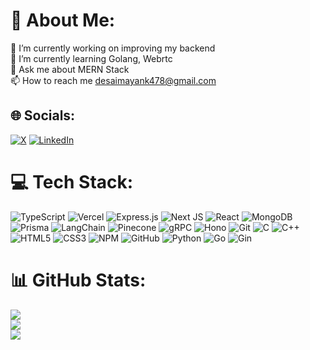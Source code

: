 # 💫 About Me:
🔭 I’m currently working on improving my backend<br>🌱 I’m currently learning Golang, Webrtc<br>💬 Ask me about MERN Stack<br>📫 How to reach me desaimayank478@gmail.com


## 🌐 Socials:

[![X](https://img.shields.io/badge/-%23000000.svg?logo=X&logoColor=white)](https://x.com/Mayankd89660505) [![LinkedIn](https://img.shields.io/badge/LinkedIn-%230077B5.svg?logo=linkedin&logoColor=white)](https://www.linkedin.com/in/mayankdesai478/)


# 💻 Tech Stack:
![TypeScript](https://img.shields.io/badge/typescript-%23007ACC.svg?style=for-the-badge&logo=typescript&logoColor=white)
![Vercel](https://img.shields.io/badge/vercel-%23000000.svg?style=for-the-badge&logo=vercel&logoColor=white)
![Express.js](https://img.shields.io/badge/express.js-%23404d59.svg?style=for-the-badge&logo=express&logoColor=%2361DAFB)
![Next JS](https://img.shields.io/badge/Next.js-black?style=for-the-badge&logo=next.js&logoColor=white)
![React](https://img.shields.io/badge/react-%2320232a.svg?style=for-the-badge&logo=react&logoColor=%2361DAFB)
![MongoDB](https://img.shields.io/badge/MongoDB-%234ea94b.svg?style=for-the-badge&logo=mongodb&logoColor=white)
![Prisma](https://img.shields.io/badge/Prisma-3982CE?style=for-the-badge&logo=Prisma&logoColor=white)
![LangChain](https://img.shields.io/badge/LangChain-121212?style=for-the-badge&logo=chainlink&logoColor=white)
![Pinecone](https://img.shields.io/badge/Pinecone-0072CE?style=for-the-badge&logo=pinecone&logoColor=white)
![gRPC](https://img.shields.io/badge/gRPC-4285F4?style=for-the-badge&logo=google&logoColor=white)
![Hono](https://img.shields.io/badge/Hono-E44C30?style=for-the-badge&logo=cloudflare&logoColor=white)
![Git](https://img.shields.io/badge/git-%23F05033.svg?style=for-the-badge&logo=git&logoColor=white)
![C](https://img.shields.io/badge/c-%2300599C.svg?style=for-the-badge&logo=c&logoColor=white)
![C++](https://img.shields.io/badge/c++-%2300599C.svg?style=for-the-badge&logo=c%2B%2B&logoColor=white)
![HTML5](https://img.shields.io/badge/html5-%23E34F26.svg?style=for-the-badge&logo=html5&logoColor=white)
![CSS3](https://img.shields.io/badge/css3-%231572B6.svg?style=for-the-badge&logo=css3&logoColor=white)
![NPM](https://img.shields.io/badge/NPM-%23CB3837.svg?style=for-the-badge&logo=npm&logoColor=white)
![GitHub](https://img.shields.io/badge/github-%23121011.svg?style=for-the-badge&logo=github&logoColor=white)
![Python](https://img.shields.io/badge/python-%233776AB.svg?style=for-the-badge&logo=python&logoColor=white)
![Go](https://img.shields.io/badge/Go-%2300ADD8.svg?style=for-the-badge&logo=go&logoColor=white)
![Gin](https://img.shields.io/badge/Gin-%23000000.svg?style=for-the-badge&logo=go&logoColor=white)

# 📊 GitHub Stats:
![](https://github-readme-stats.vercel.app/api?username=desaimayank1&theme=dark&hide_border=false&include_all_commits=false&count_private=false)<br/>
![](https://github-readme-streak-stats.herokuapp.com/?user=desaimayank1&theme=dark&hide_border=false)<br/>
![](https://github-readme-stats.vercel.app/api/top-langs/?username=desaimayank1&theme=dark&hide_border=false&include_all_commits=false&count_private=false&layout=compact)


